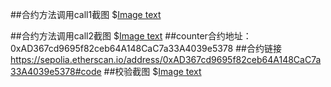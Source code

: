 ##合约方法调用call1截图
    $[Image text](https://github.com/DDLOVECC/upchaincamp/blob/main/W1-2/1.png)
    
##合约方法调用call2截图
     $[Image text](https://github.com/DDLOVECC/upchaincamp/blob/main/W1-2/2.png)
##counter合约地址：
    0xAD367cd9695f82ceb64A148CaC7a33A4039e5378
##合约链接
    https://sepolia.etherscan.io/address/0xAD367cd9695f82ceb64A148CaC7a33A4039e5378#code
##校验截图
     $[Image text](https://github.com/DDLOVECC/upchaincamp/blob/main/W1-2/3.png)
